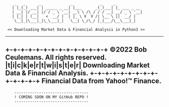         _   _      _             _            _     _            
       | |_(_) ___| | _____ _ __| |___      _(_)___| |_ ___ _ __ 
       | __| |/ __| |/ / _ \ '__| __\ \ /\ / / / __| __/ _ \ '__|
       | |_| | (__|   <  __/ |  | |_ \ V  V /| \__ \ ||  __/ |   
        \__|_|\___|_|\_\___|_|   \__| \_/\_/ |_|___/\__\___|_|   

     << Downloading Market Data & Financial Analysis in Python3 >>
--------------------------------------------------------------------------------
 +-+-+-+-+-+-+-+-+-+-+-+-+-+  ©2022 Bob Ceulemans. All rights reserved.
 |t|i|c|k|e|r|t|w|i|s|t|e|r|  Downloading Market Data & Financial Analysis.
 +-+-+-+-+-+-+-+-+-+-+-+-+-+  Financial Data from Yahoo!™ Finance.
--------------------------------------------------------------------------------

		---------------------------------
 		! COMING SOON ON MY GitHub REPO !
		---------------------------------
